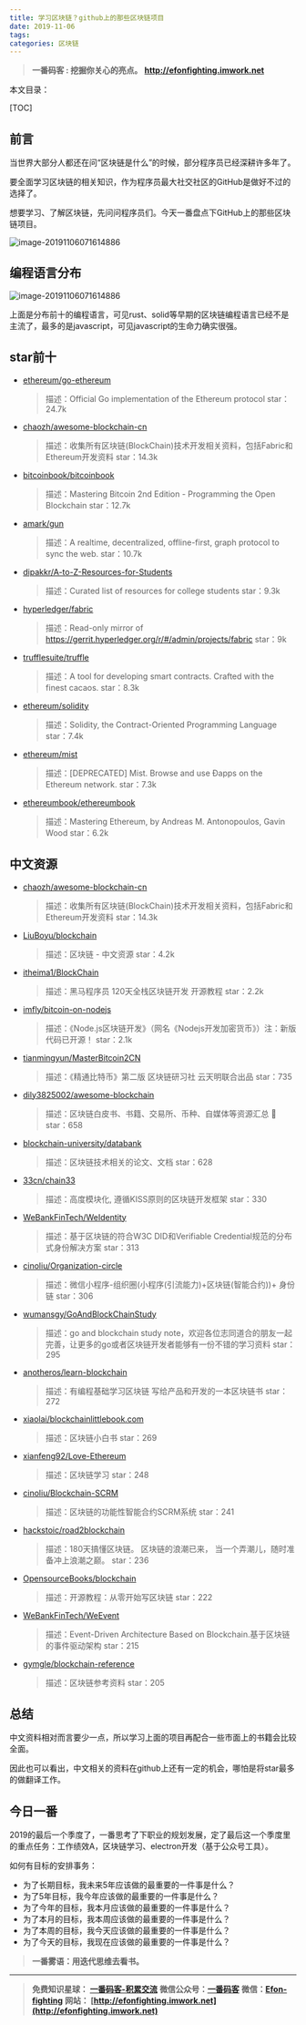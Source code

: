```yaml
---
title: 学习区块链？github上的那些区块链项目
date: 2019-11-06
tags: 
categories: 区块链
---
```


> **一番码客 : 挖掘你关心的亮点。**
> **http://efonfighting.imwork.net**

本文目录：

[TOC]

## 前言

当世界大部分人都还在问“区块链是什么”的时候，部分程序员已经深耕许多年了。

要全面学习区块链的相关知识，作为程序员最大社交社区的GitHub是做好不过的选择了。

想要学习、了解区块链，先问问程序员们。今天一番盘点下GitHub上的那些区块链项目。

![image-20191106071614886](2019-11-06-github上的那些区块链项目/02.png)

<!--more-->

## 编程语言分布

![image-20191106071614886](2019-11-06-github上的那些区块链项目/01.png)

上面是分布前十的编程语言，可见rust、solid等早期的区块链编程语言已经不是主流了，最多的是javascript，可见javascript的生命力确实很强。

## star前十

* [ethereum/go-ethereum](https://github.com/ethereum/go-ethereum)

  > 描述：Official Go implementation of the Ethereum protocol
  > star：24.7k

* [chaozh/awesome-blockchain-cn](https://github.com/chaozh/awesome-blockchain-cn)

  > 描述：收集所有区块链(BlockChain)技术开发相关资料，包括Fabric和Ethereum开发资料
  > star：14.3k

* [bitcoinbook/bitcoinbook](https://github.com/bitcoinbook/bitcoinbook)

  > 描述：Mastering Bitcoin 2nd Edition - Programming the Open Blockchain
  > star：12.7k

* [amark/gun](https://github.com/amark/gun)

  > 描述：A realtime, decentralized, offline-first, graph protocol to sync the web.
  > star：10.7k

* [dipakkr/A-to-Z-Resources-for-Students](https://github.com/dipakkr/A-to-Z-Resources-for-Students)

  > 描述：Curated list of resources for college students
  > star：9.3k

* [hyperledger/fabric](https://github.com/hyperledger/fabric)

  > 描述：Read-only mirror of https://gerrit.hyperledger.org/r/#/admin/projects/fabric
  > star：9k

* [trufflesuite/truffle](https://github.com/trufflesuite/truffle)

  > 描述：A tool for developing smart contracts. Crafted with the finest cacaos.
  > star：8.3k

* [ethereum/solidity](https://github.com/ethereum/solidity)

  > 描述：Solidity, the Contract-Oriented Programming Language
  > star：7.4k

* [ethereum/mist](https://github.com/ethereum/mist)

  > 描述：[DEPRECATED] Mist. Browse and use Ðapps on the Ethereum network.
  > star：7.3k

* [ethereumbook/ethereumbook](https://github.com/ethereumbook/ethereumbook)

  > 描述：Mastering Ethereum, by Andreas M. Antonopoulos, Gavin Wood
  > star：6.2k

## 中文资源

* [chaozh/awesome-blockchain-cn](https://github.com/chaozh/awesome-blockchain-cn)
  > 描述：收集所有区块链(BlockChain)技术开发相关资料，包括Fabric和Ethereum开发资料
  > star：14.3k

* [LiuBoyu/blockchain](https://github.com/LiuBoyu/blockchain)
  > 描述：区块链 - 中文资源
  > star：4.2k

* [itheima1/BlockChain](https://github.com/itheima1/BlockChain)
  > 描述：黑马程序员 120天全栈区块链开发 开源教程
  > star：2.2k

* [imfly/bitcoin-on-nodejs](https://github.com/imfly/bitcoin-on-nodejs)
  > 描述：《Node.js区块链开发》（网名《Nodejs开发加密货币》）注：新版代码已开源！
  > star：2.1k

* [tianmingyun/MasterBitcoin2CN](https://github.com/tianmingyun/MasterBitcoin2CN)
  > 描述：《精通比特币》第二版 区块链研习社 云天明联合出品
  > star：735

* [dily3825002/awesome-blockchain](https://github.com/dily3825002/awesome-blockchain)
  > 描述：区块链白皮书、书籍、交易所、币种、自媒体等资源汇总 💯
  > star：658

* [blockchain-university/databank](https://github.com/blockchain-university/databank)
  > 描述：区块链技术相关的论文、文档
  > star：628

* [33cn/chain33](https://github.com/33cn/chain33)
  > 描述：高度模块化, 遵循KISS原则的区块链开发框架
  > star：330

* [WeBankFinTech/WeIdentity](https://github.com/WeBankFinTech/WeIdentity)
  > 描述：基于区块链的符合W3C DID和Verifiable Credential规范的分布式身份解决方案
  > star：313

* [cinoliu/Organization-circle](https://github.com/cinoliu/Organization-circle)
  > 描述：微信小程序-组织圈(小程序(引流能力)+区块链(智能合约))+ 身份链
  > star：306

* [wumansgy/GoAndBlockChainStudy](https://github.com/wumansgy/GoAndBlockChainStudy)
  > 描述：go and blockchain study note，欢迎各位志同道合的朋友一起完善，让更多的go或者区块链开发者能够有一份不错的学习资料
  > star：295

* [anotheros/learn-blockchain](https://github.com/anotheros/learn-blockchain)
  > 描述：有编程基础学习区块链 写给产品和开发的一本区块链书
  > star：272

* [xiaolai/blockchainlittlebook.com](https://github.com/xiaolai/blockchainlittlebook.com)
  > 描述：区块链小白书
  > star：269

* [xianfeng92/Love-Ethereum](https://github.com/xianfeng92/Love-Ethereum)
  > 描述：区块链学习
  > star：248

* [cinoliu/Blockchain-SCRM](https://github.com/cinoliu/Blockchain-SCRM)
  > 描述：区块链的功能性智能合约SCRM系统
  > star：241

* [hackstoic/road2blockchain](https://github.com/hackstoic/road2blockchain)
  > 描述：180天搞懂区块链。 区块链的浪潮已来， 当一个弄潮儿，随时准备冲上浪潮之巅。
  > star：236

* [OpensourceBooks/blockchain](https://github.com/OpensourceBooks/blockchain)
  > 描述：开源教程：从零开始写区块链
  > star：222

* [WeBankFinTech/WeEvent](https://github.com/WeBankFinTech/WeEvent)
  > 描述：Event-Driven Architecture Based on Blockchain.基于区块链的事件驱动架构
  > star：215

* [gymgle/blockchain-reference](https://github.com/gymgle/blockchain-reference)
  > 描述：区块链参考资料
  > star：205

## 总结

中文资料相对而言要少一点，所以学习上面的项目再配合一些市面上的书籍会比较全面。

因此也可以看出，中文相关的资料在github上还有一定的机会，哪怕是将star最多的做翻译工作。

## 今日一番

2019的最后一个季度了，一番思考了下职业的规划发展，定了最后这一个季度里的重点任务：工作绩效A，区块链学习、electron开发（基于公众号工具）。

如何有目标的安排事务：

- 为了长期目标，我未来5年应该做的最重要的一件事是什么？
- 为了5年目标，我今年应该做的最重要的一件事是什么？
- 为了今年的目标，我本月应该做的最重要的一件事是什么？
- 为了本月的目标，我本周应该做的最重要的一件事是什么？
- 为了本周的目标，我今天应该做的最重要的一件事是什么？
- 为了今天的目标，我现在应该做的最重要的一件事是什么？

> **一番雾语：用迭代思维去看书。**

-------------

> **免费知识星球： [一番码客-积累交流](http://efonfighting.imwork.net/efonmark-blog/%E7%AE%80%E4%BB%8B/zhishixingqiu1.png)**
> **微信公众号：[一番码客](http://efonfighting.imwork.net/efonmark-blog/%E7%AE%80%E4%BB%8B/guanzhu_1.jpg)**
> **微信：[Efon-fighting](http://efonfighting.imwork.net/efonmark-blog/%E7%AE%80%E4%BB%8B/weixin.jpg)**
> **网站： [http://efonfighting.imwork.net](http://efonfighting.imwork.net)**